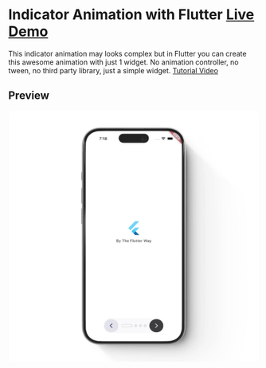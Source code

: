 # Indicator Animation with Flutter [Live Demo](https://abuanwar072.github.io/navigator_animation/)

This indicator animation may looks complex but in Flutter you can create this awesome animation with just 1 widget. No animation controller, no tween, no third party library, just a simple widget. [Tutorial Video](https://youtu.be/xqAT-yJTTwM)

## Preview

![demo](/demo.gif)
